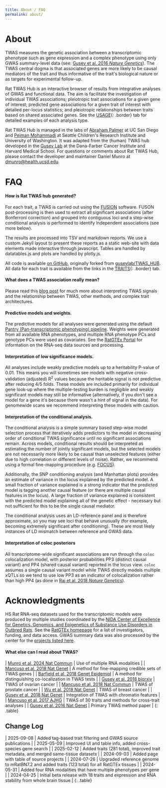 ```yaml
---
title: About / FAQ
permalink: about/
---
```


# About

TWAS measures the genetic association between a transcriptomic phenotype such as gene expression and a complex phenotype using only GWAS summary-level data (see: [Gusev et al. 2016 *Nature Genetics*](https://www.ncbi.nlm.nih.gov/pubmed/26854917)). The TWAS central dogma is that associated genes are more likely to be causal mediators of the trait and thus informative of the trait's biological nature or as targets for experimental follow-up. 

Rat TWAS Hub is an interactive browser of results from integrative analyses of GWAS and functional data.
The aim is facilitate the investigation of individual TWAS associations; pleiotropic trait associations for a given gene of interest; predicted gene associations for a given trait of interest with detailed per-locus statistics; and pleiotropic relationships between traits based on shared associated genes. See the [USAGE](/usage){: .border} tab for detailed examples of each analysis type.

Rat TWAS Hub is managed in the labs of [Abraham Palmer](https://palmerlab.org/) at UC San Diego and [Pejman Mohammadi](https://pejlab.org/) at Seattle Children's Research Institute and University of Washington. It was adapted from the (human) TWAS hub developed in the [Gusev Lab](http://gusevlab.org) at the Dana-Farber Cancer Institute and Harvard Medical School. For questions or comments about Rat TWAS Hub, please contact the developer and maintainer Daniel Munro at [dmunro@health.ucsd.edu](mailto:dmunro@health.ucsd.edu).

# FAQ

#### How is Rat TWAS hub generated?

For each trait, a TWAS is carried out using the [FUSION](http://gusevlab.org/projects/fusion/) software. FUSON post-processing is then used to extract all significant associations (after Bonferroni correction) and grouped into contiguous loci and a step-wise conditional analysis is performed to identify independent associations (see more below).

The results are processed into TSV and markdown reports. We use a custom Jekyll layout to present these reports as a static web-site with data elements made interactive through javascript. Tables are handled by datatables.js and plots are handled by plotly.js.

All code is available [on GitHub](https://github.com/daniel-munro/rat-twas-hub), originally forked from [gusevlab/TWAS_HUB](https://github.com/gusevlab/TWAS_HUB). All data for each trait is available from the <i class="far fa-file-archive" aria-hidden="true"></i> links in the [TRAITS](/traits){: .border} tab.

#### What does a TWAS association really mean?

Please read this [blog post](http://sashagusev.github.io/2017-10/twas-vulnerabilities.html) for much more about interpreting TWAS signals and the relationship between TWAS, other methods, and complex trait architectures.

#### Predictive models and weights.

The predictive models for all analyses were generated using the default [Pantry (Pan-transcriptomic phenotyping) pipeline](https://github.com/PejLab/Pantry). Weights were generated from all available RNA phenotypes, and multiple RNA phenotype PCs and genotype PCs were used as covariates. See the [RatGTEx Portal](https://ratgtex.org) for information on the RNA-seq data sources and processing.

#### Interpretation of low significance models.

All analyses include weakly predictive models up to a heritability P-value of 0.01. This means you will sometimes see models with negative cross-validation (adjusted) R<sup>2</sup> values because the heritable signal is not predictive after reducing 4/5 folds. These models are included primarily for individual gene look-up where the multiple-testing burden is negligible and weakly significant models may still be informative (alternatively, if you don't see a model for a gene it's because there wasn't a hint of signal in the data). For genomewide scans we recommend interpreting these models with caution.

#### Interpretation of the conditional analysis.

The conditional analysis is a simple summary based step-wise model selection process that iteratively adds predictors to the model in decreasing order of conditional TWAS significance until no significant associations remain. Across models, conditional results should be interpreted as estimating the number of jointly significant models, but the selected models are not necessarily more likely to be causal than unselected features (either due to high correlation or different levels of noise). Rather, we recommend using a formal fine-mapping procedure (e.g. [FOCUS](https://github.com/bogdanlab/focus)).

Additionally, the SNP conditioning analysis (and Manhattan plots) provides an estimate of variance in the locus explained by the predicted model. A small fraction of variance explained is a strong indicator that the predicted model is tagging another causal feature (or there are multiple causal features in the locus). A large fraction of variance explained is consistent with the predicted model explaining all of the genetic effect - necessary but not sufficient for this to be the single causal mediator.

The conditional analysis uses an LD-reference panel and is therefore approximate, so you may see loci that behave unusually (for example, becoming extremely significant after conditioning). These are most likely instances of LD mismatch between reference and GWAS data.

#### Interpretation of coloc posteriors

All transcriptome-wide significant associations are run through the `coloc` colocalization model, with posterior probabilities PP3 (distinct causal variant) and PP4 (shared causal variant) reported in the locus view. `coloc` assumes a single causal variant model while TWAS directly models multiple xQTLs so we tend to use low PP3 as an indicator of colocalization rather than high PP4 (as done in [Raj et al. 2018 *Nature Genetics*](https://www.nature.com/articles/s41588-018-0238-1)).

# Acknowledgments

HS Rat RNA-seq datasets used for the transcriptomic models were produced by multiple studies coordinated by the [NIDA Center of Excellence for Genetics, Genomics, and Epigenetics of Substance Use Disorders in Outbred Rats](https://ratgenes.org). See the [RatGTEx homepage](https://ratgtex.org) for a list of investigators, funding, and data access. GWAS summary data was also processed by the center for the [projects listed here](/projects).

#### What else can I read about TWAS?

| [Munro et al. 2024 Nat Commun](https://pubmed.ncbi.nlm.nih.gov/39613793/) | Use of multiple RNA modalities |
| [Mancuso et al. 2018 Nat Genet](https://pubmed.ncbi.nlm.nih.gov/30926970/) | A method for fine-mapping credible sets of TWAS genes |
| [Barfield et al. 2018 Genet Epidemiol](https://pubmed.ncbi.nlm.nih.gov/29808603/) | A method for distinguishing co-localization in TWAS tests |
| [Gusev et al. 2018 biorxiv](https://doi.org/10.1101/330613) | TWAS of ovarian cancer |
| [Mancuso et al. 2018 Nat Commun](https://pubmed.ncbi.nlm.nih.gov/30287866/) | TWAS of prostate cancer |
| [Wu et al. 2018 Nat Genet](https://pubmed.ncbi.nlm.nih.gov/29915430/) | TWAS of breast cancer |
| [Gusev et al. 2018 Nat Genet](https://pubmed.ncbi.nlm.nih.gov/29632383/) | Integration of TWAS with chromatin features |
| [Mancuso et al. 2017 AJHG](https://pubmed.ncbi.nlm.nih.gov/28238358/) | TWAS of 30 traits and methods for cross-trait analyses |
| [Gusev et al. 2016 Nat Genet](https://pubmed.ncbi.nlm.nih.gov/26854917/) | Primary TWAS method paper |
{: .table}

## Change Log

| 2025-09-08 | Added tag-based trait filtering and GWAS source publications |
| 2025-05-09 | Improved UI and table info, added cross-species gene search |
| 2025-02-12 | Added traits (281 total), improved trait metadata, and merged same-tissue datasets |
| 2024-09-03 | Added page with table of source projects |
| 2024-07-26 | Upgraded reference genome to mRatBN7.2 and added traits (123 total) for all RatGTEx tissues |
| 2024-05-31 | Added four RNA modalities that have multiple phenotypes per gene |
| 2024-04-25 | Initial beta release with 18 traits and expression and RNA stability from whole brain tissue |
{: .table}
